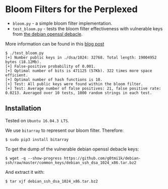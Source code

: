 # Bloom Filters for the Perplexed

- `bloom.py` -  a simple bloom filter implementation.
- `test_bloom.py` - tests the bloom filter effectiveness with vulnerable keys from [the debian openssl debacle](https://github.com/g0tmi1k/debian-ssh).

More information can be found in this [blog post](https://sagi.io/2017/07/bloom-filters-for-the-perplexed/)

~~~
$ ./test_bloom.py
[+] Number public keys in ./dsa/1024: 32768. Total length: 19004952 bytes (18.12Mb).
[+] False-positive probability of 0.001.
[+] Optimal number of bits is 471125 (57Kb). 322 times more space efficient.
[+] Optimal number of hash functions is 10.
[+] Test: All public keys were found within the bloom filter.
[+] Test: Average number of false positives: 21, false positive rate: 0.0213. Averaged over 10 tests, 1000 random strings in each test.
~~~

## Installation
Tested on `Ubuntu 16.04.3 LTS`.

We use `bitarray` to represent our bloom filter. Therefore:
```
$ sudo pip3 install bitarray
```

To get the dump of the vulnerable debian openssl debacle keys:
```
$ wget -q --show-progress https://github.com/g0tmi1k/debian-ssh/raw/master/common_keys/debian_ssh_dsa_1024_x86.tar.bz2 
```

And extract it with:
```
$ tar xjf debian_ssh_dsa_1024_x86.tar.bz2
```
